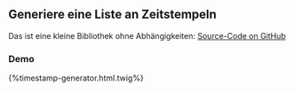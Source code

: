 ## Generiere eine Liste an Zeitstempeln

Das ist eine kleine Bibliothek ohne Abhängigkeiten:
[Source-Code on GitHub](https://github.com/ChrisB9/TimestampGenerator)

### Demo
{%timestamp-generator.html.twig%}
